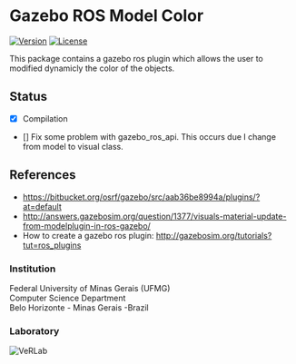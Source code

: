 # Gazebo ROS Model Color
[![Version](https://img.shields.io/badge/version-1.0-brightgreen.svg)](https://www.verlab.dcc.ufmg.br/gazebo_ros_model_color)
[![License](https://img.shields.io/badge/license-GPL--3.0-blue.svg)](LICENSE)

This package contains a gazebo ros plugin which allows the user to modified dynamicly the color of the objects.

## Status 
- [x] Compilation
- [] Fix some problem with gazebo_ros_api. This occurs due I change from model to visual class.


## References
- https://bitbucket.org/osrf/gazebo/src/aab36be8994a/plugins/?at=default
- http://answers.gazebosim.org/question/1377/visuals-material-update-from-modelplugin-in-ros-gazebo/
- How to create a gazebo ros plugin: http://gazebosim.org/tutorials?tut=ros_plugins

### Institution ###

Federal University of Minas Gerais (UFMG)  
Computer Science Department  
Belo Horizonte - Minas Gerais -Brazil 

### Laboratory ###

![VeRLab](https://www.dcc.ufmg.br/dcc/sites/default/files/public/verlab-logo.png)